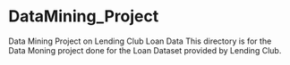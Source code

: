 # DataMining_Project
Data Mining Project on Lending Club Loan Data
This directory is for the Data Moning project done for the Loan Dataset provided by Lending Club.
